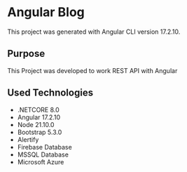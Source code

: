 # Angular Blog
This project was generated with Angular CLI version 17.2.10.

## Purpose
This Project was developed to work REST API with Angular

## Used Technologies
* .NETCORE 8.0
* Angular 17.2.10
* Node 21.10.0
* Bootstrap 5.3.0
* Alertify
* Firebase Database
* MSSQL Database
* Microsoft Azure
